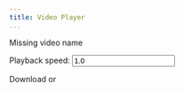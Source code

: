 ```yaml
---
title: Video Player
...
```


<div id="playhere">Missing video name</div>

Playback speed: <input type="text" id="speed" value="1.0" oninput="respeed()"/>

Download <a href="" id="download"></a> or <a href="" id="download2"></a>

<script type="text/javascript">
function loadVid() {
    var vid = location.hash.replace('#','media/')
    var vtt = vid.replace(/[.][^.]*$/,'.vtt')
    if (vid) {
        document.getElementById('playhere').innerHTML = `
<video controls preload="metadata" style="max-width:100%">
<source src="${vid}" type="video/webm">
<track label="English" src="${vtt}" kind="subtitles" srclang="en">
</video>
`;
        document.getElementById('download').innerHTML = vid.replace(/.*\//g, '')
        document.getElementById('download').href = vid
        document.getElementById('download2').innerHTML = vtt.replace(/.*\//g, '')
        document.getElementById('download2').href = vtt
    }
}
loadVid();

function respeed() {
    let vid = document.querySelector('video')
    if (vid) vid.playbackRate = document.querySelector('#speed').value
}
</script>
